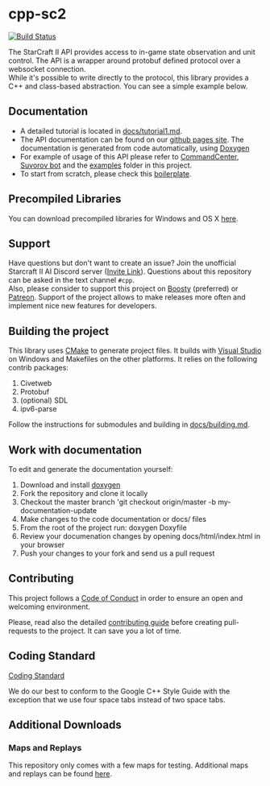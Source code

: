 cpp-sc2
=======

[![Build Status](https://github.com/cpp-sc2/cpp-sc2/actions/workflows/ci.yml/badge.svg?branch=master)](https://github.com/cpp-sc2/cpp-sc2/actions/workflows/ci.yml)

The StarCraft II API provides access to in-game state observation and unit control. The API is a wrapper around protobuf defined protocol over a websocket connection.  
While it's possible to write directly to the protocol, this library provides a C++ and class-based abstraction. You can see a simple example below.


## Documentation
* A detailed tutorial is located in [docs/tutorial1.md](docs/tutorial1.md).  
* The API documentation can be found on our [github pages site](https://cpp-sc2.github.io/cpp-sc2). The documentation is generated from code automatically, using [Doxygen](http://www.stack.nl/~dimitri/doxygen/)
* For example of usage of this API please refer to [CommandCenter](https://github.com/cpp-sc2/commandcenter), [Suvorov bot](https://github.com/alkurbatov/suvorov-bot) and the [examples](https://github.com/cpp-sc2/cpp-sc2/tree/master/examples) folder in this project.
* To start from scratch, please check this [boilerplate](https://github.com/cpp-sc2/blank-bot).


## Precompiled Libraries
You can download precompiled libraries for Windows and OS X [here](docs/precompiled_libs.md).


## Support
Have questions but don't want to create an issue? Join the unofficial Starcraft II AI Discord server ([Invite Link](https://discordapp.com/invite/Emm5Ztz)). Questions about this repository can be asked in the text channel `#cpp`.  
Also, please consider to support this project on [Boosty](https://boosty.to/cpp-sc2) (preferred) or [Patreon](https://www.patreon.com/cppsc2). Support of the project allows to make releases more often and implement nice new features for developers.


## Building the project
This library uses [CMake](https://cmake.org/download/) to generate project files. It builds with [Visual Studio](https://www.visualstudio.com/downloads/) on Windows and Makefiles on the other platforms. It relies on the following contrib packages:

1. Civetweb
2. Protobuf
3. (optional) SDL
4. ipv6-parse

Follow the instructions for submodules and building in [docs/building.md](docs/building.md).


## Work with documentation
To edit and generate the documentation yourself:
1. Download and install [doxygen](http://www.stack.nl/~dimitri/doxygen/download.html#srcbin)
2. Fork the repository and clone it locally
3. Checkout the master branch 'git checkout origin/master -b my-documentation-update
4. Make changes to the code documentation or docs/ files
5. From the root of the project run: doxygen Doxyfile
6. Review your documenation changes by opening docs/html/index.html in your browser
7. Push your changes to your fork and send us a pull request


## Contributing
This project follows a [Code of Conduct](CODE_OF_CONDUCT.md) in order to ensure an open and welcoming environment.

Please, read also the detailed [contributing guide](https://github.com/cpp-sc2/cpp-sc2/issues/9) before creating pull-requests to the project.
It can save you a lot of time.


## Coding Standard
[Coding Standard](https://google.github.io/styleguide/cppguide.html)

We do our best to conform to the Google C++ Style Guide with the exception that we use four space tabs instead
of two space tabs.


## Additional Downloads

### Maps and Replays
This repository only comes with a few maps for testing.
Additional maps and replays can be found [here](https://aiarena.net/wiki/maps/).
